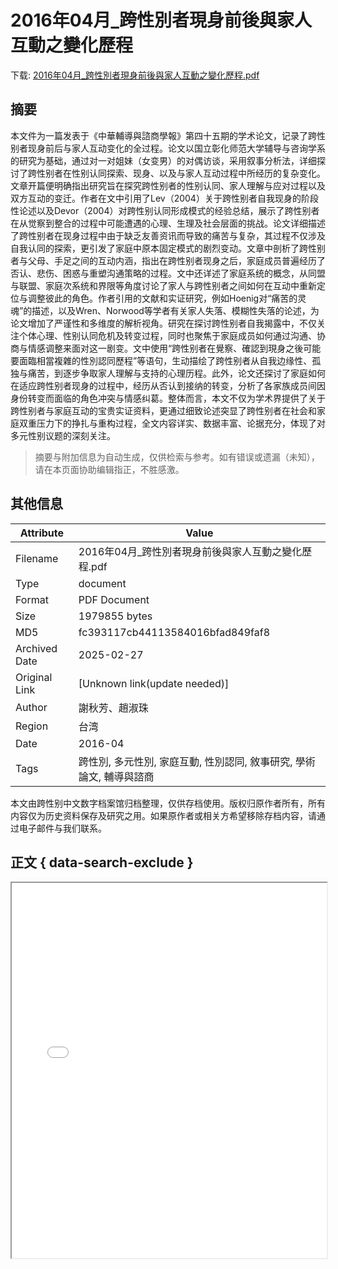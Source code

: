 # 2016年04月_跨性別者現身前後與家人互動之變化歷程

<!-- tcd_download_link -->
下载: [2016年04月_跨性別者現身前後與家人互動之變化歷程.pdf](2016年04月_跨性別者現身前後與家人互動之變化歷程.pdf)
<!-- tcd_download_link_end -->

## 摘要

<!-- tcd_abstract -->
本文件为一篇发表于《中華輔導與諮商學報》第四十五期的学术论文，记录了跨性别者现身前后与家人互动变化的全过程。论文以国立彰化师范大学辅导与咨询学系的研究为基础，通过对一对姐妹（女变男）的对偶访谈，采用叙事分析法，详细探讨了跨性别者在性别认同探索、现身、以及与家人互动过程中所经历的复杂变化。文章开篇便明确指出研究旨在探究跨性别者的性别认同、家人理解与应对过程以及双方互动的变迁。作者在文中引用了Lev（2004）关于跨性别者自我现身的阶段性论述以及Devor（2004）对跨性别认同形成模式的经验总结，展示了跨性别者在从觉察到整合的过程中可能遭遇的心理、生理及社会层面的挑战。论文详细描述了跨性别者在现身过程中由于缺乏友善资讯而导致的痛苦与复杂，其过程不仅涉及自我认同的探索，更引发了家庭中原本固定模式的剧烈变动。文章中剖析了跨性别者与父母、手足之间的互动内涵，指出在跨性别者现身之后，家庭成员普遍经历了否认、悲伤、困惑与重塑沟通策略的过程。文中还详述了家庭系统的概念，从同盟与联盟、家庭次系统和界限等角度讨论了家人与跨性别者之间如何在互动中重新定位与调整彼此的角色。作者引用的文献和实证研究，例如Hoenig对“痛苦的灵魂”的描述，以及Wren、Norwood等学者有关家人失落、模糊性失落的论述，为论文增加了严谨性和多维度的解析视角。研究在探讨跨性别者自我揭露中，不仅关注个体心理、性别认同危机及转变过程，同时也聚焦于家庭成员如何通过沟通、协商与情感调整来面对这一剧变。文中使用“跨性别者在覺察、確認到現身之後可能要面臨相當複雜的性別認同歷程”等语句，生动描绘了跨性别者从自我边缘性、孤独与痛苦，到逐步争取家人理解与支持的心理历程。此外，论文还探讨了家庭如何在适应跨性别者现身的过程中，经历从否认到接纳的转变，分析了各家族成员间因身份转变而面临的角色冲突与情感纠葛。整体而言，本文不仅为学术界提供了关于跨性别者与家庭互动的宝贵实证资料，更通过细致论述突显了跨性别者在社会和家庭双重压力下的挣扎与重构过程，全文内容详实、数据丰富、论据充分，体现了对多元性别议题的深刻关注。

<!-- tcd_abstract_end -->

> 摘要与附加信息为自动生成，仅供检索与参考。如有错误或遗漏（未知），请在本页面协助编辑指正，不胜感激。

## 其他信息

| Attribute       | Value                                  |
|-----------------|----------------------------------------|
| Filename        | 2016年04月_跨性別者現身前後與家人互動之變化歷程.pdf                             |
| Type            | document                                 |
| Format          | PDF Document                               |
| Size            | 1979855 bytes                           |
| MD5             | fc393117cb44113584016bfad849faf8                                  |
| Archived Date   | 2025-02-27                             |
| Original Link   | [Unknown link(update needed)]                         |
| Author          | 謝秋芳、趙淑珠                               |
| Region          | 台湾                               |
| Date            | 2016-04                                 |
| Tags            | 跨性別, 多元性別, 家庭互動, 性別認同, 敘事研究, 學術論文, 輔導與諮商                                 |

本文由跨性别中文数字档案馆归档整理，仅供存档使用。版权归原作者所有，所有内容仅为历史资料保存及研究之用。如果原作者或相关方希望移除存档内容，请通过电子邮件与我们联系。

## 正文 { data-search-exclude }

<!-- tcd_main_text -->
<iframe src="../2016年04月_跨性別者現身前後與家人互動之變化歷程.pdf" width="100%" height="600px">
    <p>无法显示PDF，请下载查看。</p>
</iframe>
<!-- tcd_main_text_end -->

